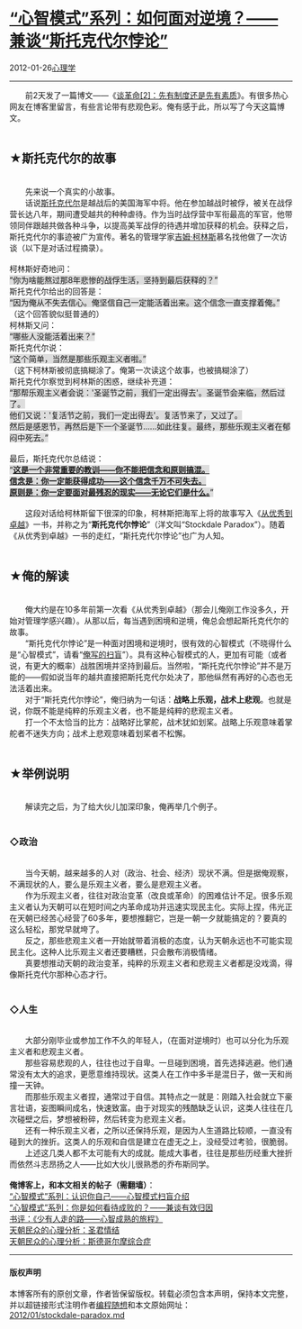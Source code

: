 <!DOCTYPE html>
<html xmlns="http://www.w3.org/1999/xhtml" xml:lang="zh-CN">
<head>
<meta http-equiv="Content-Type" content="text/html; charset=utf-8" />
<meta name="generator" content="Python script by program.think@gmail.com" />
<meta name="provider" content="program-think.blogspot.com" />
<link type="text/css" rel="stylesheet" href="../../css/program-think.css" />
<title>“心智模式”系列：如何面对逆境？——兼谈“斯托克代尔悖论” - 编程随想的博客</title>
</head>
<body>
<div id="main" style="width:100%;">
<h1><a href="../../index.md" title="回到首页">“心智模式”系列：如何面对逆境？——兼谈“斯托克代尔悖论”</a></h1>
<div class="post-info"><span class="date-header">2012-01-26</span><a href="../../tags/E5BF83E79086E5ADA6.md" class="tag">心理学</a> </div>
<hr>
<div class="post">
&#12288;&#12288;前2天发了一篇博文——《<a href="../../2012/01/revolution-2.md">谈革命[2]：先有制度还是先有素质</a>》。有很多热心网友在博客里留言，有些言论带有悲观色彩。俺有感于此，所以写了今天这篇博文。<a name='more'></a><!--program-think--><br /><br /><h2>★斯托克代尔的故事</h2><br />&#12288;&#12288;先来说一个真实的小故事。<br />&#12288;&#12288;话说<a href="https://en.wikipedia.org/wiki/James_Stockdale" target="_blank" rel="nofollow">斯托克代尔</a>是越战后的美国海军中将。他在参加越战时被俘，被关在战俘营长达八年，期间遭受越共的种种虐待。作为当时战俘营中军衔最高的军官，他带领同伴跟越共做各种斗争，以提高美军战俘的待遇并增加获释的机会。获释之后，斯托克代尔的事迹被广为宣传。著名的管理学家<a href="https://en.wikipedia.org/wiki/James_C._Collins" target="_blank" rel="nofollow">吉姆·柯林斯</a>慕名找他做了一次访谈（以下是对话过程摘录）。<br /><br />柯林斯好奇地问：<br /><q style="background-color:#DDD;">你为啥能熬过那8年悲惨的战俘生活，坚持到最后获释的？</q><br />斯托克代尔给出的回答是：<br /><q style="background-color:#DDD;">因为俺从不失去信心。俺坚信自己一定能活着出来。这个信念一直支撑着俺。</q><br />（这个回答貌似挺普通的）<br />柯林斯又问：<br /><q style="background-color:#DDD;">哪些人没能活着出来？</q><br />斯托克代尔说：<br /><q style="background-color:#DDD;">这个简单，当然是那些乐观主义者啦。</q><br />（这下柯林斯被彻底搞糊涂了。俺第一次读这个故事，也被搞糊涂了）<br />斯托克代尔察觉到柯林斯的困惑，继续补充道：<br /><q style="background-color:#DDD;">那帮乐观主义者会说：'圣诞节之前，我们一定出得去'。圣诞节会来临，然后过了。<br />他们又说：'复活节之前，我们一定出得去'。复活节来了，又过了。<br />然后是感恩节，再然后是下一个圣诞节......如此往复。最终，那些乐观主义者在郁闷中死去。</q><br /><br />最后，斯托克代尔总结说：<br /><q style="background-color:#DDD;"><u><b>这是一个非常重要的教训——你不能把信念和原则搞混。<br />信念是：你一定能获得成功——这个信念千万不可失去。<br />原则是：你一定要面对最残忍的现实——无论它们是什么。</b></u></q><br /><br />&#12288;&#12288;这段对话给柯林斯留下很深的印象，柯林斯把海军上将的故事写入《<a href="https://en.wikipedia.org/wiki/Good_to_Great" target="_blank" rel="nofollow">从优秀到卓越</a>》一书，并称之为“<b>斯托克代尔悖论</b>”（洋文叫“Stockdale Paradox”）。随着《从优秀到卓越》一书的走红，“斯托克代尔悖论”也广为人知。<br /><br /><h2>★俺的解读</h2><br />&#12288;&#12288;俺大约是在10多年前第一次看《从优秀到卓越》（那会儿俺刚工作没多久，开始对管理学感兴趣）。从那以后，每当遇到困境和逆境，俺总会想起斯托克代尔的故事。<br />&#12288;&#12288;“斯托克代尔悖论”是一种面对困境和逆境时，很有效的心智模式（不晓得什么是“心智模式”，请看“<a href="../../2010/02/about-mental-model.md">俺写的扫盲</a>”）。具有这种心智模式的人，更加有可能（或者说，有更大的概率）战胜困境并坚持到最后。当然啦，“斯托克代尔悖论”并不是万能的——假如说当年的越共直接把斯托克代尔处决了，那他纵然有再好的心态也无法活着出来。<br />&#12288;&#12288;对于“斯托克代尔悖论”，俺归纳为一句话：<b>战略上乐观，战术上悲观</b>。也就是说，你既不能是纯粹的乐观主义者，也不能是纯粹的悲观主义者。<br />&#12288;&#12288;打一个不太恰当的比方：战略好比掌舵，战术犹如划桨。战略上乐观意味着掌舵者不迷失方向；战术上悲观意味着划桨者不松懈。<br /><br /><h2>★举例说明</h2><br />&#12288;&#12288;解读完之后，为了给大伙儿加深印象，俺再举几个例子。<br /><br /><h3>◇政治</h3><br />&#12288;&#12288;当今天朝，越来越多的人对（政治、社会、经济）现状不满。但是据俺观察，不满现状的人，要么是乐观主义者，要么是悲观主义者。<br />&#12288;&#12288;作为乐观主义者，往往对政治变革（改良或革命）的困难估计不足。很多乐观主义者认为天朝可以在短时间之内革命成功并迅速实现民主化。实际上捏，伟光正在天朝已经苦心经营了60多年，要想推翻它，岂是一朝一夕就能搞定的？要真的这么轻松，那党早就垮了。<br />&#12288;&#12288;反之，那些悲观主义者一开始就带着消极的态度，认为天朝永远也不可能实现民主化。这种人比乐观主义者还要糟糕，只会散布消极情绪。<br />&#12288;&#12288;真要想推动天朝的政治变革，纯粹的乐观主义者和悲观主义者都是没戏滴，得像斯托克代尔那种心态才行。<br /><br /><h3>◇人生</h3><br />&#12288;&#12288;大部分刚毕业或参加工作不久的年轻人，（在面对逆境时）也可以分化为乐观主义者和悲观主义者。<br />&#12288;&#12288;那些容易悲观的人，往往也过于自卑。一旦碰到困境，首先选择逃避。他们通常没有太大的追求，更愿意维持现状。这类人在工作中多半是混日子，做一天和尚撞一天钟。<br />&#12288;&#12288;而那些乐观主义者捏，通常过于自信。其特点之一就是：刚踏入社会就立下豪言壮语，妄图瞬间成名，快速致富。由于对现实的残酷缺乏认识，这类人往往在几次碰壁之后，梦想被粉碎，然后转变为悲观主义者。<br />&#12288;&#12288;还有一种乐观主义者，之所以还保持乐观，是因为人生道路比较顺，一直没有碰到大的挫折。这类人的乐观和自信是建立在虚无之上，没经受过考验，很脆弱。<br />&#12288;&#12288;上述这几类人都不太可能有大的成就。能成大事者，往往是那些历经重大挫折而依然斗志昂扬之人——比如大伙儿很熟悉的乔布斯同学。<br /><br /><b>俺博客上，和本文相关的帖子（需翻墙）</b>：<br /><a href="../../2010/02/about-mental-model.md">“心智模式”系列：认识你自己——心智模式扫盲介绍</a><br /><a href="../../2010/04/how-to-attribute-success-failure.md">“心智模式”系列：你是如何看待成败的？——兼谈有效归因</a><br /><a href="../../2012/06/book-review-road-less-traveled.md">书评：《少有人走的路——心智成熟的旅程》</a><br /><a href="../../2012/12/emperor-complex.md">天朝民众的心理分析：圣君情结</a><br /><a href="../../2012/06/stockholm-syndrome.md">天朝民众的心理分析：斯德哥尔摩综合症</a><div class="blogger-post-footer">
</div>
<hr>
<div class="copyright">
<h4>版权声明</h4>
本博客所有的原创文章，作者皆保留版权。转载必须包含本声明，保持本文完整，并以超链接形式注明作者<a href="mailto:program.think@gmail.com">编程随想</a>和本文原始网址：<br>
<a href="2012/01/stockdale-paradox.md">2012/01/stockdale-paradox.md</a>
</div>
</div>
</body>
</html>
